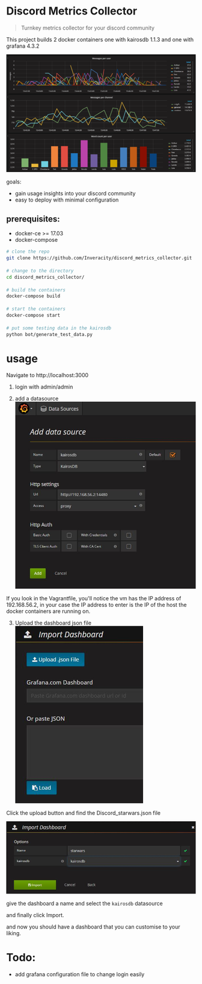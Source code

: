 # Discord Metrics Collector

> Turnkey metrics collector for your discord community

This project builds 2 docker containers one with kairosdb 1.1.3 and one with grafana 4.3.2

![grafana](/images/image.png)

goals:
* gain usage insights into your discord community
* easy to deploy with minimal configuration

## prerequisites:
* docker-ce >= 17.03
* docker-compose


```bash
# clone the repo
git clone https://github.com/Inveracity/discord_metrics_collector.git

# change to the directory
cd discord_metrics_collector/

# build the containers
docker-compose build

# start the containers
docker-compose start

# put some testing data in the kairosdb
python bot/generate_test_data.py
```

# usage

Navigate to http://localhost:3000

1. login with admin/admin

2. add a datasource
![grafana](/images/datasource.jpg)

If you look in the Vagrantfile, you'll notice the vm has the IP address of 192.168.56.2, in your case the IP address to enter is the IP of the host the docker containers are running on.

3. Upload the dashboard json file
![grafana](/images/uploadjson.jpg)

Click the upload button and find the Discord_starwars.json file

![grafana](/images/uploadjson2.jpg)

give the dashboard a name and select the `kairosdb` datasource

and finally click Import.

and now you should have a dashboard that you can customise to your liking.

# Todo:
* add grafana configuration file to change login easily
